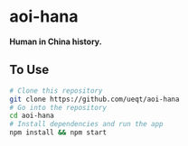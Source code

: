 # aoi-hana

**Human in China history.**

## To Use

```bash
# Clone this repository
git clone https://github.com/ueqt/aoi-hana
# Go into the repository
cd aoi-hana
# Install dependencies and run the app
npm install && npm start
```
